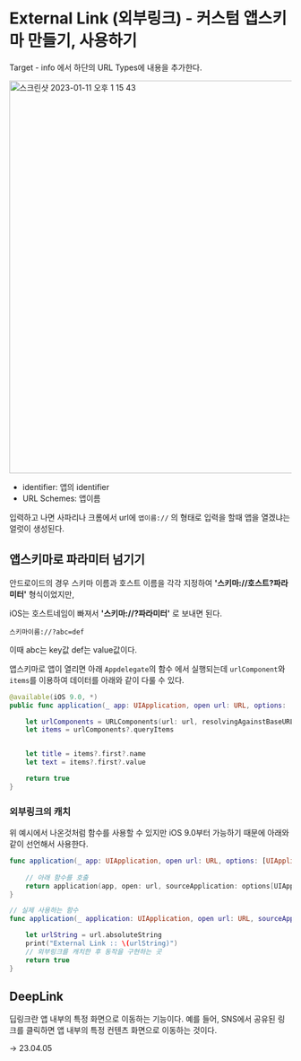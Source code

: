 # External Link (외부링크) - 커스텀 앱스키마 만들기, 사용하기

Target - info 에서 하단의 URL Types에 내용을 추가한다. 

<img width="700" alt="스크린샷 2023-01-11 오후 1 15 43" src="https://user-images.githubusercontent.com/76529148/211722963-8a77980f-bb45-4ce6-9751-2f4175910bf9.png">

- identifier: 앱의 identifier
- URL Schemes: 앱이름

입력하고 나면 사파리나 크롬에서 url에 `앱이름://` 의 형태로 입력을 할때 앱을 열겠냐는 얼럿이 생성된다. 

## 앱스키마로 파라미터 넘기기

안드로이드의 경우 스키마 이름과 호스트 이름을 각각 지정하여 **'스키마://호스트?파라미터'** 형식이었지만, 

iOS는 호스트네임이 빠져서 **'스키마://?파라미터'** 로 보내면 된다.

`스키마이름://?abc=def`

이때 abc는 key값 def는 value값이다. 

앱스키마로 앱이 열리면 아래 `Appdelegate`의 함수 에서 실행되는데 `urlComponent`와 `items`를 이용하여 데이터를 아래와 같이 다룰 수 있다. 

```swift
@available(iOS 9.0, *)
public func application(_ app: UIApplication, open url: URL, options: [UIApplicationOpenURLOptionsKey : Any] = [:]) -> Bool {

    let urlComponents = URLComponents(url: url, resolvingAgainstBaseURL: false)
    let items = urlComponents?.queryItems


    let title = items?.first?.name
    let text = items?.first?.value

    return true
}
```

### 외부링크의 캐치

위 예시에서 나온것처럼 함수를 사용할 수 있지만 iOS 9.0부터 가능하기 때문에 아래와 같이 선언해서 사용한다.

```swift
func application(_ app: UIApplication, open url: URL, options: [UIApplication.OpenURLOptionsKey : Any] = [:]) -> Bool {
    
    // 아래 함수를 호출
    return application(app, open: url, sourceApplication: options[UIApplication.OpenURLOptionsKey.sourceApplication] as? String, annotation: "")
}

// 실제 사용하는 함수
func application(_ application: UIApplication, open url: URL, sourceApplication: String?, annotation: Any) -> Bool {

    let urlString = url.absoluteString
    print("External Link :: \(urlString)")
    // 외부링크를 캐치한 후 동작을 구현하는 곳
    return true
}
```

## DeepLink

딥링크란 앱 내부의 특정 화면으로 이동하는 기능이다. 예를 들어, SNS에서 공유된 링크를 클릭하면 앱 내부의 특정 컨텐츠 화면으로 이동하는 것이다.

-> 23.04.05
